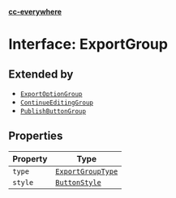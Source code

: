 [**cc-everywhere**](../../../../../index.md)

<HorizontalLine />

# Interface: ExportGroup

## Extended by

- [`ExportOptionGroup`](export-option-group.md)
- [`ContinueEditingGroup`](continue-editing-group.md)
- [`PublishButtonGroup`](publish-button-group.md)

## Properties

| Property | Type |
| ------ | ------ |
| `type` | [`ExportGroupType`](../enumerations/export-group-type.md) |
| `style` | [`ButtonStyle`](../type-aliases/button-style.md) |
